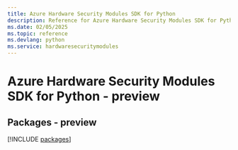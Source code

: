 ```yaml
---
title: Azure Hardware Security Modules SDK for Python
description: Reference for Azure Hardware Security Modules SDK for Python
ms.date: 02/05/2025
ms.topic: reference
ms.devlang: python
ms.service: hardwaresecuritymodules
---
```

# Azure Hardware Security Modules SDK for Python - preview
## Packages - preview
[!INCLUDE [packages](hardware-security-modules-index.md)]